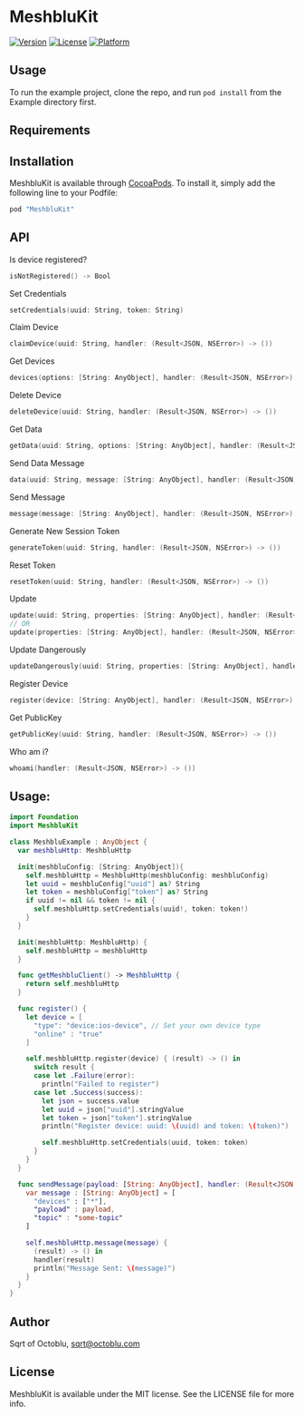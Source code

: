 # MeshbluKit

<!-- [![CI Status](http://img.shields.io/travis/Sqrt of Octoblu/MeshbluKit.svg?style=flat)](https://travis-ci.org/Sqrt of Octoblu/MeshbluKit) -->
[![Version](https://img.shields.io/cocoapods/v/MeshbluKit.svg?style=flat)](http://cocoapods.org/pods/MeshbluKit)
[![License](https://img.shields.io/cocoapods/l/MeshbluKit.svg?style=flat)](http://cocoapods.org/pods/MeshbluKit)
[![Platform](https://img.shields.io/cocoapods/p/MeshbluKit.svg?style=flat)](http://cocoapods.org/pods/MeshbluKit)

## Usage

To run the example project, clone the repo, and run `pod install` from the Example directory first.

## Requirements

## Installation

MeshbluKit is available through [CocoaPods](http://cocoapods.org). To install
it, simply add the following line to your Podfile:

```ruby
pod "MeshbluKit"
```
## API

Is device registered?
```swift
isNotRegistered() -> Bool
```

Set Credentials
```swift
setCredentials(uuid: String, token: String)
```

Claim Device
```swift
claimDevice(uuid: String, handler: (Result<JSON, NSError>) -> ())
```

Get Devices
```swift
devices(options: [String: AnyObject], handler: (Result<JSON, NSError>) -> ())
```

Delete Device
```swift
deleteDevice(uuid: String, handler: (Result<JSON, NSError>) -> ())
```

Get Data
```swift
getData(uuid: String, options: [String: AnyObject], handler: (Result<JSON, NSError>) -> ())
```

Send Data Message
```swift
data(uuid: String, message: [String: AnyObject], handler: (Result<JSON, NSError>) -> ())
```

Send Message
```swift
message(message: [String: AnyObject], handler: (Result<JSON, NSError>) -> ())
```

Generate New Session Token
```swift
generateToken(uuid: String, handler: (Result<JSON, NSError>) -> ())
```

Reset Token
```swift
resetToken(uuid: String, handler: (Result<JSON, NSError>) -> ())
```

Update
```swift
update(uuid: String, properties: [String: AnyObject], handler: (Result<JSON, NSError>) -> ())
// OR
update(properties: [String: AnyObject], handler: (Result<JSON, NSError>) -> ())
```

Update Dangerously
```swift
updateDangerously(uuid: String, properties: [String: AnyObject], handler: (Result<JSON, NSError>) -> ())
```

Register Device
```swift
register(device: [String: AnyObject], handler: (Result<JSON, NSError>) -> ())
```

Get PublicKey

```swift
getPublicKey(uuid: String, handler: (Result<JSON, NSError>) -> ())
```

Who am i?
```swift
whoami(handler: (Result<JSON, NSError>) -> ())
```

## Usage:

```swift
import Foundation
import MeshbluKit

class MeshbluExample : AnyObject {
  var meshbluHttp: MeshbluHttp

  init(meshbluConfig: [String: AnyObject]){
    self.meshbluHttp = MeshbluHttp(meshbluConfig: meshbluConfig)
    let uuid = meshbluConfig["uuid"] as? String
    let token = meshbluConfig["token"] as? String
    if uuid != nil && token != nil {
      self.meshbluHttp.setCredentials(uuid!, token: token!)
    }
  }

  init(meshbluHttp: MeshbluHttp) {
    self.meshbluHttp = meshbluHttp
  }

  func getMeshbluClient() -> MeshbluHttp {
    return self.meshbluHttp
  }

  func register() {
    let device = [
      "type": "device:ios-device", // Set your own device type
      "online" : "true"
    ]

    self.meshbluHttp.register(device) { (result) -> () in
      switch result {
      case let .Failure(error):
        println("Failed to register")
      case let .Success(success):
        let json = success.value
        let uuid = json["uuid"].stringValue
        let token = json["token"].stringValue
        println("Register device: uuid: \(uuid) and token: \(token)")

        self.meshbluHttp.setCredentials(uuid, token: token)
      }
    }
  }

  func sendMessage(payload: [String: AnyObject], handler: (Result<JSON, NSError>) -> ()){
    var message : [String: AnyObject] = [
      "devices" : ["*"],
      "payload" : payload,
      "topic" : "some-topic"
    ]

    self.meshbluHttp.message(message) {
      (result) -> () in
      handler(result)
      println("Message Sent: \(message)")
    }
  }
}
```


## Author

Sqrt of Octoblu, sqrt@octoblu.com

## License

MeshbluKit is available under the MIT license. See the LICENSE file for more info.
